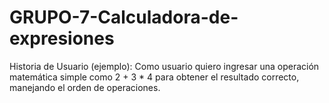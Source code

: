 # GRUPO-7-Calculadora-de-expresiones
Historia de Usuario (ejemplo): Como usuario quiero ingresar una operación matemática simple como 2 + 3 * 4 para obtener el resultado correcto, manejando el orden de operaciones.
